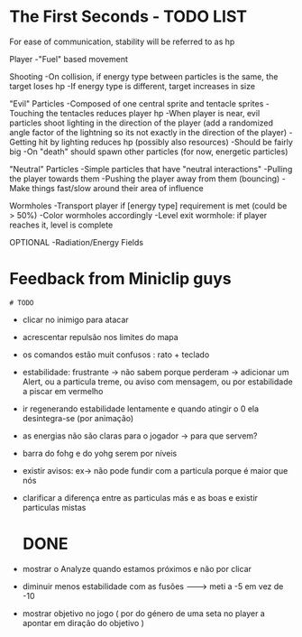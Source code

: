 # The First Seconds - TODO LIST

For ease of communication, stability will be referred to as hp

Player
	-"Fuel" based movement

Shooting
	-On collision, if energy type between particles is the same, the target loses hp
	-If energy type is different, target increases in size

"Evil" Particles
	-Composed of one central sprite and tentacle sprites
	-Touching the tentacles reduces player hp
	-When player is near, evil particles shoot lighting in the direction of the player 
	(add a randomized angle factor of the lightning so its not exactly in the direction of the player)
	-Getting hit by lighting reduces hp (possibly also resources)
	-Should be fairly big
	-On "death" should spawn other particles (for now, energetic particles)

"Neutral" Particles
	-Simple particles that have "neutral interactions"
	-Pulling the player towards them
	-Pushing the player away from them (bouncing)
	-Make things fast/slow around their area of influence

Wormholes
	-Transport player if [energy type] requirement is met (could be > 50%)
	-Color wormholes accordingly
	-Level exit wormhole: if player reaches it, level is complete

OPTIONAL
	-Radiation/Energy Fields



# Feedback from Miniclip guys
	
	# TODO

- clicar no inimigo para atacar
- acrescentar repulsão nos limites do mapa
- os comandos estão muit confusos : rato + teclado
- estabilidade: frustrante -> não sabem porque perderam -> adicionar um Alert, ou a particula treme, ou aviso com mensagem, ou por estabilidade a piscar em vermelho
- ir regenerando estabilidade lentamente e quando atingir o 0 ela desintegra-se (por animação)
- as energias não são claras para o jogador -> para que servem?
- barra do fohg e do yohg serem por níveis
- existir avisos: ex-> não pode fundir com a particula porque é maior que nós
- clarificar a diferença entre as particulas más e as boas e existir particulas mistas

	# DONE
- mostrar o Analyze quando estamos próximos e não por clicar
- diminuir menos estabilidade com as fusões   ---> meti a -5 em vez de -10
- mostrar objetivo no jogo ( por do género de uma seta no player a apontar em diração do objetivo )

